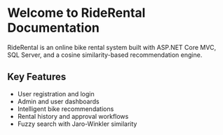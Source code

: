 # Welcome to RideRental Documentation

RideRental is an online bike rental system built with ASP.NET Core MVC, SQL Server, and a cosine similarity-based recommendation engine.

## Key Features

- User registration and login
- Admin and user dashboards
- Intelligent bike recommendations
- Rental history and approval workflows
- Fuzzy search with Jaro-Winkler similarity
